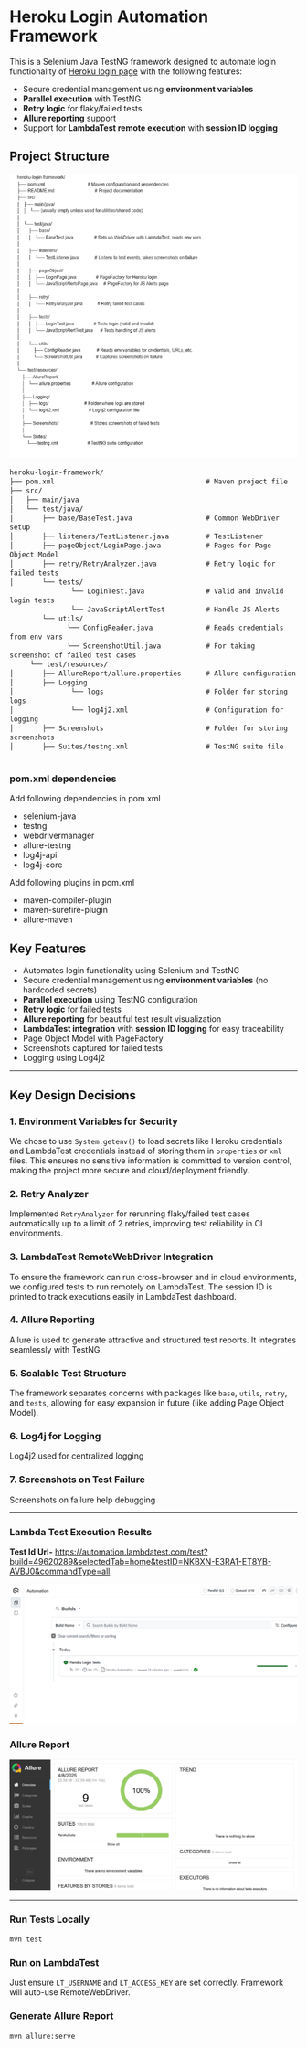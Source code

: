 # Heroku Login Automation Framework

This is a Selenium Java TestNG framework designed to automate login functionality of [Heroku login page](https://the-internet.herokuapp.com/login) with the following features:

- Secure credential management using **environment variables**
- **Parallel execution** with TestNG
- **Retry logic** for flaky/failed tests
- **Allure reporting** support
- Support for **LambdaTest remote execution** with **session ID logging**

## Project Structure

![img_6.png](img_6.png)

```
heroku-login-framework/
├── pom.xml                                     # Maven project file            
├── src/
│   ├── main/java
│   └── test/java/
│       ├── base/BaseTest.java                  # Common WebDriver setup
│       ├── listeners/TestListener.java         # TestListener
│       ├── pageObject/LoginPage.java           # Pages for Page Object Model
│       ├── retry/RetryAnalyzer.java            # Retry logic for failed tests
│       └── tests/
               └── LoginTest.java               # Valid and invalid login tests
               └── JavaScriptAlertTest          # Handle JS Alerts
        └── utils/
              └── ConfigReader.java             # Reads credentials from env vars
              └── ScreenshotUtil.java           # For taking screenshot of failed test cases
     └── test/resources/
│       ├── AllureReport/allure.properties      # Allure configuration
│       ├── Logging
│              └── logs                         # Folder for storing logs
│              └── log4j2.xml                   # Configuration for logging
│       ├── Screenshots                         # Folder for storing screenshots
│       ├── Suites/testng.xml                   # TestNG suite file


```

### pom.xml dependencies
Add following dependencies in pom.xml

- selenium-java
- testng
- webdrivermanager
- allure-testng
- log4j-api
- log4j-core

Add following plugins in pom.xml

- maven-compiler-plugin
- maven-surefire-plugin
- allure-maven

## Key Features

- Automates login functionality using Selenium and TestNG
- Secure credential management using **environment variables** (no hardcoded secrets)
- **Parallel execution** using TestNG configuration
- **Retry logic** for failed tests
- **Allure reporting** for beautiful test result visualization
- **LambdaTest integration** with **session ID logging** for easy traceability
- Page Object Model with PageFactory
- Screenshots captured for failed tests
- Logging using Log4j2


------------


## Key Design Decisions

### 1. **Environment Variables for Security**
We chose to use `System.getenv()` to load secrets like Heroku credentials and LambdaTest credentials instead of storing them in `properties` or `xml` files. This ensures no sensitive information is committed to version control, making the project more secure and cloud/deployment friendly.

### 2. **Retry Analyzer**
Implemented `RetryAnalyzer` for rerunning flaky/failed test cases automatically up to a limit of 2 retries, improving test reliability in CI environments.

### 3. **LambdaTest RemoteWebDriver Integration**
To ensure the framework can run cross-browser and in cloud environments, we configured tests to run remotely on LambdaTest. The session ID is printed to track executions easily in LambdaTest dashboard.

### 4. **Allure Reporting**
Allure is used to generate attractive and structured test reports. It integrates seamlessly with TestNG.

### 5. **Scalable Test Structure**
The framework separates concerns with packages like `base`, `utils`, `retry`, and `tests`, allowing for easy expansion in future (like adding Page Object Model).

### 6. **Log4j for Logging**
Log4j2 used for centralized logging

### 7. **Screenshots on Test Failure**
Screenshots on failure help debugging

------------

### Lambda Test Execution Results

**Test Id Url-** https://automation.lambdatest.com/test?build=49620289&selectedTab=home&testID=NKBXN-E3RA1-ET8YB-AVBJ0&commandType=all

![img_4.png](img_4.png)

### Allure Report

![img_3.png](img_3.png)

-------------

### Run Tests Locally

```bash
mvn test
```

### Run on LambdaTest
Just ensure `LT_USERNAME` and `LT_ACCESS_KEY` are set correctly. Framework will auto-use RemoteWebDriver.

### Generate Allure Report

```bash
mvn allure:serve
